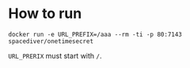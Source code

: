 How to run
==========

```
docker run -e URL_PREFIX=/aaa --rm -ti -p 80:7143 spacediver/onetimesecret
```

`URL_PRERIX` must start with `/`.
